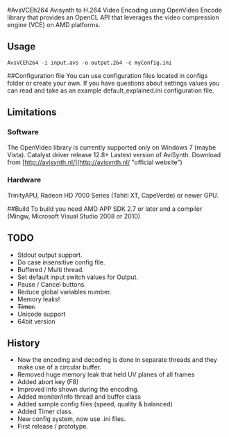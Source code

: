 
#AvsVCEh264
Avisynth to H.264 Video Encoding using OpenVideo Encode library that provides an OpenCL API that leverages the video compression engine (VCE) on AMD platforms.

## Usage

```
AvsVCEh264 -i input.avs -o output.264 -c myConfig.ini
```

##Configuration file
You can use configuration files located in configs folder or create your own.
If you have questions about settings values you can read and take as an example default_explained.ini configuration file.

## Limitations
### Software
The OpenVideo library is currently supported only on Windows 7 (maybe Vista).
Catalyst driver release 12.8+
Lastest version of AviSynth. Download from [http://avisynth.nl/](http://avisynth.nl/ "official website")

### Hardware
TrinityAPU, Radeon HD 7000 Series (Tahiti XT, CapeVerde) or newer GPU.

##Build
To build you need AMD APP SDK 2.7 or later and a compiler (Mingw, Microsoft Visual Studio 2008 or 2010)

## TODO
- Stdout output support.
- Do case insensitive config file.
- Buffered / Multi thread.
- Set default input switch values for Output.
- Pause / Cancel buttons.
- Reduce global variables number.
- Memory leaks!
- ~~Timer.~~
- Unicode support
- 64bit version

## History
- Now the encoding and decoding is done in separate threads and they make use of a circular buffer.
- Removed huge memory leak that held UV planes of all frames
- Added abort key (F8)
- Improved info shown during the encoding.
- Added monitor/info thread and buffer class
- Added sample config files (speed, quality & balanced)
- Added Timer class.
- New config system, now use .ini files.
- First release / prototype.

